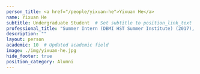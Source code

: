 ```yaml
---
person_title: <a href="/people/yixuan-he">Yixuan He</a>
name: Yixuan He
subtitle: Undergraduate Student  # Set subtitle to position_link_text
professional_title: "Summer Intern (DBMI HST Summer Institute) (2017), Undergraduate student at Dartmouth University, Biology and Math"
description: ""
layout: person
academic: 10  # Updated academic field
image: ./img/yixuan-he.jpg
hide_footer: true
position_category: Alumni
---
```


